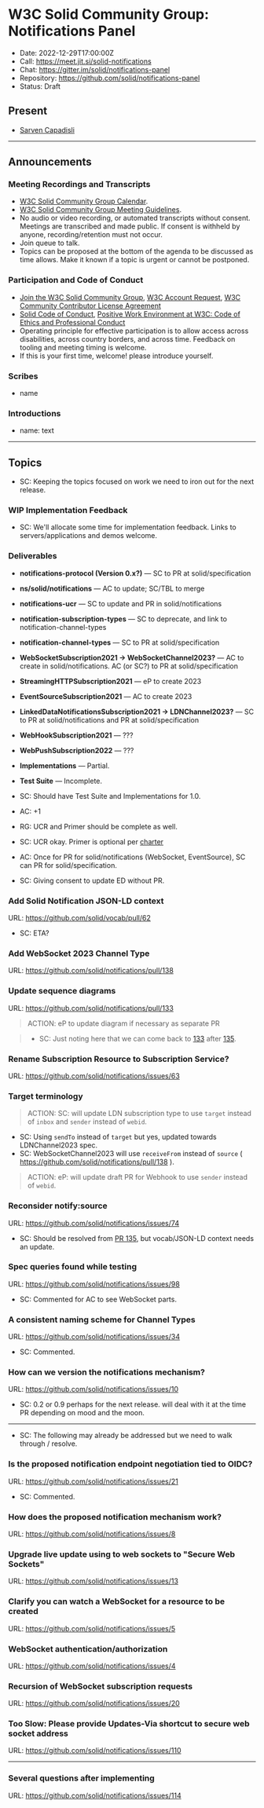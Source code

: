 # W3C Solid Community Group: Notifications Panel

* Date: 2022-12-29T17:00:00Z
* Call: https://meet.jit.si/solid-notifications
* Chat: https://gitter.im/solid/notifications-panel
* Repository: https://github.com/solid/notifications-panel
* Status: Draft


## Present
* [Sarven Capadisli](https://csarven.ca/#i)

---

## Announcements

### Meeting Recordings and Transcripts
* [W3C Solid Community Group Calendar](https://www.w3.org/groups/cg/solid/calendar).
* [W3C Solid Community Group Meeting Guidelines](https://github.com/solid/specification/blob/main/meetings/README.md).
* No audio or video recording, or automated transcripts without consent. Meetings are transcribed and made public. If consent is withheld by anyone, recording/retention must not occur.
* Join queue to talk.
* Topics can be proposed at the bottom of the agenda to be discussed as time allows. Make it known if a topic is urgent or cannot be postponed.


### Participation and Code of Conduct
* [Join the W3C Solid Community Group](https://www.w3.org/community/solid/join), [W3C Account Request](http://www.w3.org/accounts/request), [W3C Community Contributor License Agreement](https://www.w3.org/community/about/agreements/cla/)
* [Solid Code of Conduct](https://github.com/solid/process/blob/main/code-of-conduct.md), [Positive Work Environment at W3C: Code of Ethics and Professional Conduct](https://www.w3.org/Consortium/cepc/)
* Operating principle for effective participation is to allow access across disabilities, across country borders, and across time. Feedback on tooling and meeting timing is welcome.
* If this is your first time, welcome! please introduce yourself.


### Scribes
* name


### Introductions
* name: text

---

## Topics

* SC: Keeping the topics focused on work we need to iron out for the next release.

### WIP Implementation Feedback
* SC: We'll allocate some time for implementation feedback. Links to servers/applications and demos welcome.


### Deliverables
* **notifications-protocol (Version 0.x?)** — SC to PR at solid/specification
* **ns/solid/notifications** — AC to update; SC/TBL to merge
* **notifications-ucr** — SC to update and PR in solid/notifications
* **notification-subscription-types** — SC to deprecate, and link to notification-channel-types
* **notification-channel-types** — SC to PR at solid/specification
* **WebSocketSubscription2021 -> WebSocketChannel2023?** — AC to create in solid/notifications. AC (or SC?) to PR at solid/specification
* **StreamingHTTPSubscription2021** — eP to create 2023
* **EventSourceSubscription2021** — AC to create 2023
* **LinkedDataNotificationsSubscription2021 -> LDNChannel2023?** — SC to PR at solid/notifications and PR at solid/specification
* **WebHookSubscription2021** — ???
* **WebPushSubscription2022** — ???
* **Implementations** — Partial.
* **Test Suite** — Incomplete.


* SC: Should have Test Suite and Implementations for 1.0.
* AC: +1
* RG: UCR and Primer should be complete as well.
* SC: UCR okay. Primer is optional per [charter](https://github.com/solid/process/blob/main/notifications-panel-charter.md)

* AC: Once for PR for solid/notifications (WebSocket, EventSource), SC can PR for solid/specification.
* SC: Giving consent to update ED without PR.


### Add Solid Notification JSON-LD context
URL: https://github.com/solid/vocab/pull/62

* SC: ETA?


### Add WebSocket 2023 Channel Type
URL: https://github.com/solid/notifications/pull/138


### Update sequence diagrams
URL: https://github.com/solid/notifications/pull/133

>ACTION: eP to update diagram if necessary as separate PR

>* SC: Just noting here that we can come back to [133](https://github.com/solid/notifications/pull/133) after [135](https://github.com/solid/notifications/pull/135).



### Rename Subscription Resource to Subscription Service?
URL: https://github.com/solid/notifications/issues/63



### Target terminology

>ACTION: SC: will update LDN subscription type to use `target` instead of `inbox` and `sender` instead of `webid`.

* SC: Using `sendTo` instead of `target` but yes, updated towards LDNChannel2023 spec.
* SC: WebSocketChannel2023 will use `receiveFrom` instead of `source` ( https://github.com/solid/notifications/pull/138 ).

>ACTION: eP: will update draft PR for Webhook to use `sender` instead of `webid`.


### Reconsider notify:source
URL: https://github.com/solid/notifications/issues/74

* SC: Should be resolved from [PR 135](https://github.com/solid/notifications/pull/135), but vocab/JSON-LD context needs an update.


### Spec queries found while testing
URL: https://github.com/solid/notifications/issues/98

* SC: Commented for AC to see WebSocket parts.

### A consistent naming scheme for Channel Types
URL: https://github.com/solid/notifications/issues/34

* SC: Commented.

### How can we version the notifications mechanism?
URL: https://github.com/solid/notifications/issues/10

* SC: 0.2 or 0.9 perhaps for the next release. will deal with it at the time PR depending on mood and the moon.

---

* SC: The following may already be addressed but we need to walk through / resolve.

### Is the proposed notification endpoint negotiation tied to OIDC?
URL: https://github.com/solid/notifications/issues/21

* SC: Commented.

### How does the proposed notification mechanism work?
URL: https://github.com/solid/notifications/issues/8

### Upgrade live update using to web sockets to "Secure Web Sockets"
URL: https://github.com/solid/notifications/issues/13

### Clarify you can watch a WebSocket for a resource to be created
URL: https://github.com/solid/notifications/issues/5

### WebSocket authentication/authorization
URL: https://github.com/solid/notifications/issues/4

### Recursion of WebSocket subscription requests
URL: https://github.com/solid/notifications/issues/20

### Too Slow: Please provide Updates-Via shortcut to secure web socket address
URL: https://github.com/solid/notifications/issues/110

---

### Several questions after implementing
URL: https://github.com/solid/notifications/issues/114
